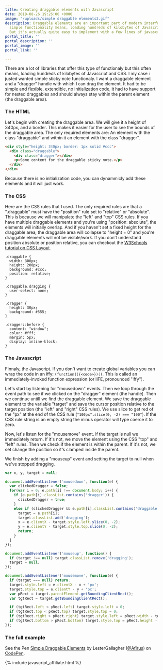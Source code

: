 ```yaml
---
title: Creating draggable elements with Javascript
date: 2018-08-26 19:26:00 +0000
image: "/uploads/simple draggable elements2.gif"
description: Draggable elements are an important part of modern interfaces. This seemingly
  simple functionality means, loading hundreds of kilobytes of Javascript and CSS.
  But it's actually quite easy to implement with a few lines of javascript.
portal_title: ''
portal_description: ''
portal_image: ''
portal_link: ''

---
```

There are a lot of libraries that offer this type of functionaly but this often means, loading hundreds of kilobytes of Javascript and CSS. I my case i justed wanted simple sticky note functionaly. I want a draggable element and a "dragger" handle with which I can drag the element. It had to be simple and flexible, extendible, no initialization code, it had to have support for nested draggables and should always stay within the parent element (the draggable area).

### The HTML

Let's begin with creating the draggable area. We will give it a height of 340px, and a border. This makes it easier for the user to see the bounds of the draggable area. The only required elements are: An element with the class "draggable" and within it an element with the class "dragger".

```html
<div style="height: 340px; border: 1px solid #ccc">
  <div class="draggable">
    <div class="dragger"></div>
    <p>Some content for the draggable sticky note.</p>
  </div>
</div>
```

Because there is no initialization code, you can dynammicly add these elements and it will just work.

### The CSS

Here are the CSS rules that I used. The only required rules are that a ".draggable" must have the "position" rule set to "relative" or "absolute". This is because we will manipulate the "left" and "top" CSS rules. If you have multiple draggable elements and you're using "position: absolute", the elements will initially overlap. And if you haven't set a fixed height for the draggable area, the draggable area will collapse to "height = 0" and you're draggable elements will not be visible/work. If you don't understand position absolute or position relative, you can checkout the [W3Schools tutorial on CSS Layout](https://www.w3schools.com/css/css_positioning.asp).

    .draggable {
      width: 300px;
      height: 200px;
      background: #ccc;
      position: relative;
    }
    
    .draggable.dragging {
      user-select: none;
    }
    
    .dragger {
      height: 30px;
      background: #555;
    }
    
    .dragger::before {
      content: "window";
      color: #fff;
      margin: 5px;
      display: inline-block;
    }

### The Javascript

Finnaly, the Javascript. If you don't want to create global variables you can wrap the code in an iffy: `(function(){<code>})()`. This is called an immediately-invoked function expression (or IIFE, pronounced "iffy").

Let's start by listening for "mousedown" events. Then we loop through the event path to see if we clicked on the "dragger" element (the handle). Then we continue untill we find the draggable element. We save the draggable element to the variable "target" and save the cursor position relative to the target position (the "left" and "right" CSS rules). We use slice to get red of the "px" at the end of the CSS rule (`"100px".slice(0, -2) === "100"`). If the CSS rule string is an empty string the minus operator will type coerce it to zero.

Now, let's listen for the "mousemove" event. If the target is null we immediately return. If it's not, we move the element using the CSS "top" and "left" rules. Then we check if the element is within the parent. If it's not, we set change the position so it's clamped inside the parent.

We finish by adding a "mouseup" event and setting the target to null when we've stopped dragging.

```javascript 
var x, y, target = null;

document.addEventListener('mousedown', function(e) {
  var clickedDragger = false;
  for(var i = 0; e.path[i] !== document.body; i++) {
    if (e.path[i].classList.contains('dragger')) {
      clickedDragger = true;
    }
    else if (clickedDragger && e.path[i].classList.contains('draggable')) {
      target = e.path[i];
      target.classList.add('dragging');
      x = e.clientX - target.style.left.slice(0, -2);
      y = e.clientY - target.style.top.slice(0, -2);
      return;
    }
  }
});

document.addEventListener('mouseup', function() {
  if (target !== null) target.classList.remove('dragging');
  target = null;
});

document.addEventListener('mousemove', function(e) {
  if (target === null) return;
  target.style.left = e.clientX - x + 'px';
  target.style.top = e.clientY - y + 'px';
  var pRect = target.parentElement.getBoundingClientRect();
  var tgtRect = target.getBoundingClientRect();

  if (tgtRect.left < pRect.left) target.style.left = 0;
  if (tgtRect.top < pRect.top) target.style.top = 0;
  if (tgtRect.right > pRect.right) target.style.left = pRect.width - tgtRect.width + 'px';
  if (tgtRect.bottom > pRect.bottom) target.style.top = pRect.height - tgtRect.height + 'px';
});
```

### The full example

<p data-height="414" data-theme-id="0" data-slug-hash="rqXxQy" data-default-tab="js,result" data-user="Afirus" data-pen-title="Simple Draggable Elements" class="codepen">See the Pen <a href="https://codepen.io/Afirus/pen/rqXxQy/">Simple Draggable Elements</a> by LesterGallagher (<a href="https://codepen.io/Afirus">@Afirus</a>) on <a href="https://codepen.io">CodePen</a>.</p>
<script async src="https://static.codepen.io/assets/embed/ei.js"></script>

{% include javascript_affiliate.html %}